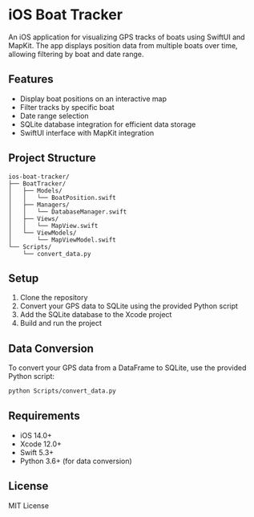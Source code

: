 # iOS Boat Tracker

An iOS application for visualizing GPS tracks of boats using SwiftUI and MapKit. The app displays position data from multiple boats over time, allowing filtering by boat and date range.

## Features

- Display boat positions on an interactive map
- Filter tracks by specific boat
- Date range selection
- SQLite database integration for efficient data storage
- SwiftUI interface with MapKit integration

## Project Structure

```
ios-boat-tracker/
├── BoatTracker/
│   ├── Models/
│   │   └── BoatPosition.swift
│   ├── Managers/
│   │   └── DatabaseManager.swift
│   ├── Views/
│   │   └── MapView.swift
│   └── ViewModels/
│       └── MapViewModel.swift
└── Scripts/
    └── convert_data.py
```

## Setup

1. Clone the repository
2. Convert your GPS data to SQLite using the provided Python script
3. Add the SQLite database to the Xcode project
4. Build and run the project

## Data Conversion

To convert your GPS data from a DataFrame to SQLite, use the provided Python script:

```bash
python Scripts/convert_data.py
```

## Requirements

- iOS 14.0+
- Xcode 12.0+
- Swift 5.3+
- Python 3.6+ (for data conversion)

## License

MIT License